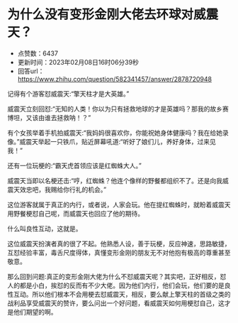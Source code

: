 # 为什么没有变形金刚大佬去环球对威震天？
- 点赞数：6437
- 更新时间：2023年02月08日16时06分39秒
- 回答url：https://www.zhihu.com/question/582341457/answer/2878720948
<body>
 <p data-pid="ni-3re2g">记得有个游客怼威震天:“擎天柱才是大英雄。”</p>
 <p data-pid="gECCZADH">威震天立刻回怼:“无知的人类！你以为只有拯救地球的才是英雄吗？那我的故乡赛博坦，又该由谁去拯救呐！？”</p>
 <p data-pid="9Vn9WN1b">有个女孩举着手机拍威震天:“我妈妈很喜欢你，你能祝她身体健康吗？我在给她录像。”威震天举起一只铁爪，贴近屏幕吼道:“听好了娘们儿，养好身体，过来见我！”</p>
 <p data-pid="v7rvDWDn">还有一位玩梗的:“霸天虎首领应该是红蜘蛛大人。”</p>
 <p data-pid="Q5DgQwgp">威震天当即以名梗还击:“哼，红蜘蛛？他连个像样的野餐都组织不了。还是向我威震天效忠吧，我赐给你行礼的机会。”</p>
 <p data-pid="GsHkknnO">这位游客就属于真正的内行，或者说，人家会玩。他在提红蜘蛛时，就盼着威震天用野餐梗怼自己呢，而威震天也回应了他的期待。</p>
 <p data-pid="t7y3mBHM">什么叫良性互动，这就是。</p>
 <p data-pid="bFbeMDQh">这位威震天扮演者真的很了不起。他熟悉人设，善于玩梗，反应神速，思路敏捷，互怼经验丰富，毒舌尺度得体，真懂变形金刚的朋友无不对他抱有极高的尊重甚至敬意。</p>
 <p data-pid="vWUfxv3w">那么回到问题:真正的变形金刚大佬为什么不怼威震天呢？其实吧，正好相反，怼人的都是小白，挨怼的反而有不少大佬。因为他们内行，他们会玩，他们要的是良性互动。所以他们根本不会用梗去怼威震天，相反，要么献上擎天柱的首级之类的战利品享受威震天的赞许，要么问出一个好问题，看威震天如何用梗怼自己，这才是他们期望的啊。</p>
</body>